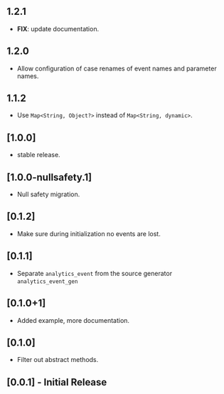 ## 1.2.1

 - **FIX**: update documentation.

## 1.2.0

* Allow configuration of case renames of event names and parameter names.

## 1.1.2

* Use `Map<String, Object?>` instead of `Map<String, dynamic>`.

## [1.0.0]

* stable release.

## [1.0.0-nullsafety.1]

* Null safety migration.

## [0.1.2]

* Make sure during initialization no events are lost.

## [0.1.1]

* Separate `analytics_event` from the source generator `analytics_event_gen`

## [0.1.0+1]

* Added example, more documentation.

## [0.1.0]

* Filter out abstract methods.

## [0.0.1] - Initial Release

